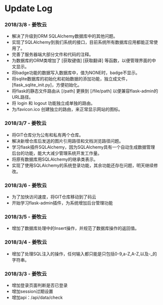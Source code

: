 # Update Log

### 2018/3/8 - 姜牧云
* 解决了升级到ORM SQLAlchemy数据库中的其他问题。
* 实现了SQLAlchemy到我们系统的接口，目前系统所有数据库应用都能正常使用了。
* 完善了服务器端大部分文件和代码的注释。
* 为数据库的ORM类增加了 [获取键值]  [获取翻译] 等函数，以便管理界面的中文显示。
* 将badge功能的数据写入数据库中，值为NONE时，badge不显示。
* 将sqlite数据库的初始化和初始数据的添加功能，独立成文件，[flask_sqlite_init.py]，方便初始化。
* 将flask的静态文件路由从 [/path] 更换到 [/file/path] 以便兼容flask-admin的URL路径。
* 将 login 和 logout 功能独立成单独的路由。
* 为/favicon.ico 创建独立的路由，来正常显示网站的图标。

### 2018/3/7 - 姜牧云
* 将GIT仓库分为公有和私有两个仓库。
* 解决新增仓库后发送的图片引用路径和文档浏览路径问题。
* 学习flask插件SQLAlchemy，因为SQLAlchemy具有一个自动生成数据管理后台的功能，能大大减少管理系统开发工作量。
* 将原有数据库用SQLAlchemy的继承类表示。
* 实现了使用SQLAlchemy的系统登录功能，其余功能还存在问题，明天继续修改。

### 2018/3/6 - 姜牧云
* 为了加快访问速度，将GIT仓库移动到了码云
* 开始学习flask-admin插件，为系统增加后台管理功能

### 2018/3/5 - 姜牧云
* 增加了数据库处理中的Insert操作，并规范了数据库操作的返回值。

### 2018/3/4 - 姜牧云
* 增加了处理SQL注入的操作，任何输入都只能是只包括0-9,a-Z,A-Z,以及-_的字符串。

### 2018/3/3 - 姜牧云
* 增加登录页面判断是否已登录
* 增加session过期设置
* 增加api：/api/data/check 